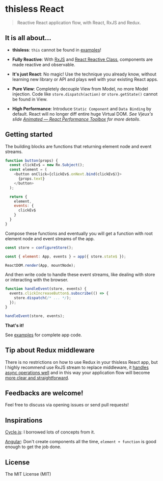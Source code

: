 # thisless React

> Reactive React application flow, with React, RxJS and Redux.

## It is all about...
- **thisless**: `this` cannot be found in [examples](./examples)!

- **Fully Reactive**: With [RxJS](https://github.com/Reactive-Extensions/RxJS) and [React Reactive Class](https://github.com/jas-chen/react-reactive-class), components are made reactive and observable.

- **It's just React**: No magic! Use the technique you already know, without learning new library or API and plays well with your existing React apps.

- **Pure View**: Completely decouple View from Model, no more Model injection. Code like `store.dispatch(action)` or `store.getState()` cannot be found in View.

- **High Performance**: Introduce `Static Component` and `Data Binding` by default. React will no longer diff entire huge Virtual DOM. *See Vjeux's slide [Animated — React Performance Toolbox](https://speakerdeck.com/vjeux/react-rally-animated-react-performance-toolbox) for more details*.

## Getting started
The building blocks are functions that returning element node and event streams.

```javascript
function button(props) {
  const clickEv$ = new Rx.Subject();
  const element = (
    <button onClick={clickEv$.onNext.bind(clickEv$)}>
      {props.text}
    </button>
  );

  return {
    element,
    events: {
      clickEv$
    }
  }
}
```

Compose these functions and eventually you will get a function with root element node and event streams of the app.

```javascript
const store = configureStore();

const { element: App, events } = app({ store.state$ });

ReactDOM.render(App, mountNode);
```

And then write code to handle these event streams, like dealing with store or interacting with the browser.

```javascript
function handleEvent(store, events) {
  events.clickIncreaseButton$.subscribe(() => {
    store.dispatch(/* ... */);
  });
}

handleEvent(store, events);
```

**That's it!**

See [examples](./examples) for complete app code.

## Tip about Redux middleware
There is no restrictions on how to use Redux in your thisless React app, but I highly recommend use RxJS stream to replace middleware, it [handles async operations well](https://github.com/Reactive-Extensions/RxJS/blob/master/doc/gettingstarted/promises.md) and in this way your application flow will become [more clear and straightforward](./examples/counter/index.js#L24-L29).

## Feedbacks are welcome!
Feel free to discuss via opening issues or send pull requests!

## Inspirations
[Cycle.js](http://cycle.js.org/): I borrowed lots of concepts from it.

[Angular](https://angular.io/): Don't create components all the time, `element + function` is good enough to get the job done.

## License
The MIT License (MIT)
